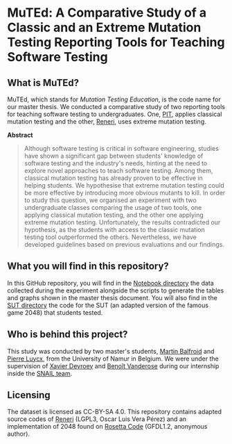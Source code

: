 # MuTEd: A Comparative Study of a Classic and an Extreme Mutation Testing Reporting Tools for Teaching Software Testing

## What is MuTEd?

MuTEd, which stands for *Mutation Testing Education*, is the code name for our master thesis. We conducted a comparative study of two reporting tools for teaching software testing to undergraduates. One, [PIT](https://github.com/hcoles/pitest), applies classical mutation testing and the other, [Reneri](https://github.com/STAMP-project/descartes-reneri), uses extreme mutation testing.

**Abstract**

> Although software testing is critical in software engineering, studies have shown a significant gap between students' knowledge of software testing and the industry's needs, hinting at the need to explore novel approaches to teach software testing. Among them, classical mutation testing has already proven to be effective in helping students. We hypothesise that extreme mutation testing could be more effective by introducing more obvious mutants to kill. In order to study this question, we organised an experiment with two undergraduate classes comparing the usage of two tools, one applying classical mutation testing, and the other one applying extreme mutation testing. Unfortunately, the results contradicted our hypothesis, as the students with access to the classic mutation testing tool outperformed the others. Nevertheless, we have developed guidelines based on previous evaluations and our findings.

## What you will find in this repository?

In this GitHub repository, you will find in the [Notebook directory](./Notebook) the data collected during the experiment alongside the scripts to generate the tables and graphs shown in the master thesis document. You will also find in the [SUT directory](./SUT) the code for the SUT (an adapted version of the famous game 2048) that students tested.

## Who is behind this project?

This study was conducted by two master's students, [Martin Balfroid](https://snail.info.unamur.be/author/martin-balfroid/) and [Pierre Luycx](https://snail.info.unamur.be/author/pierre-luycx/), from the University of Namur in Belgium. We were under the supervision of [Xavier Devroey](https://snail.info.unamur.be/author/xavier-devroey/) and [Benoît Vanderose](https://snail.info.unamur.be/author/benoit-vanderose/) during our internship inside the [SNAIL team](https://snail.info.unamur.be).

## Licensing

The dataset is licensed as CC-BY-SA 4.0. This repository contains adapted source codes of [Reneri](https://github.com/STAMP-project/descartes-reneri) (LGPL3, Oscar Luis Vera Pérez) and an implementation of 2048 found on [Rosetta Code](https://www.rosettacode.org/wiki/2048#Java) (GFDL1.2, anonymous author).
